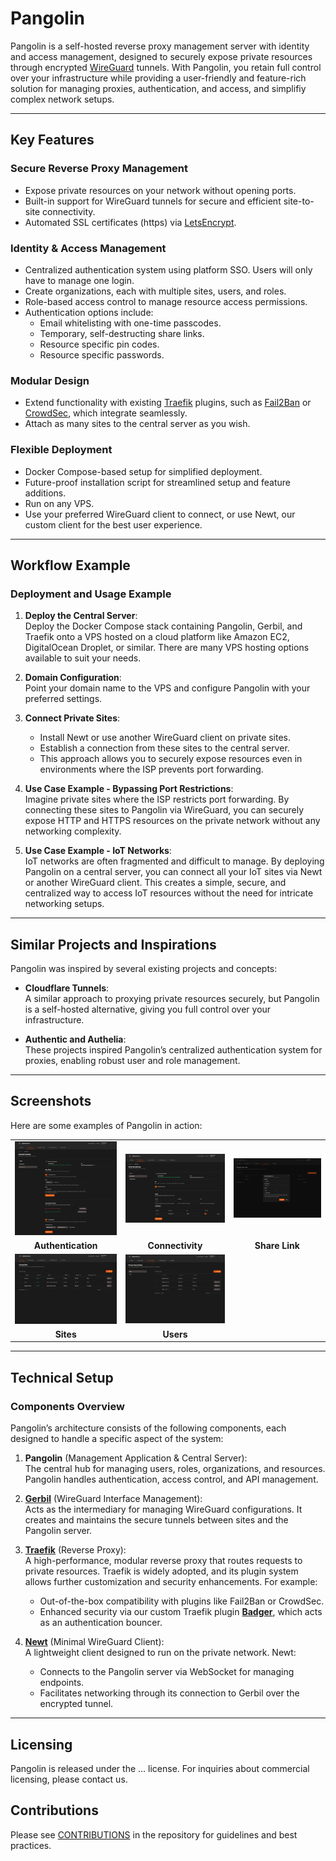 # Pangolin

Pangolin is a self-hosted reverse proxy management server with identity and access management, designed to securely expose private resources through encrypted [WireGuard](https://www.wireguard.com/) tunnels. With Pangolin, you retain full control over your infrastructure while providing a user-friendly and feature-rich solution for managing proxies, authentication, and access, and simplifiy complex network setups.

---

## Key Features

### Secure Reverse Proxy Management

-   Expose private resources on your network without opening ports.
-   Built-in support for WireGuard tunnels for secure and efficient site-to-site connectivity.
-   Automated SSL certificates (https) via [LetsEncrypt](https://letsencrypt.org/).

### Identity & Access Management

-   Centralized authentication system using platform SSO. Users will only have to manage one login.
-   Create organizations, each with multiple sites, users, and roles.
-   Role-based access control to manage resource access permissions.
-   Authentication options include:
    -   Email whitelisting with one-time passcodes.
    -   Temporary, self-destructing share links.
    -   Resource specific pin codes.
    -   Resource specific passwords.

### Modular Design

-   Extend functionality with existing [Traefik](https://github.com/traefik/traefik) plugins, such as [Fail2Ban](https://plugins.traefik.io/plugins/628c9ebcffc0cd18356a979f/fail2-ban) or [CrowdSec](https://plugins.traefik.io/plugins/6335346ca4caa9ddeffda116/crowdsec-bouncer-traefik-plugin), which integrate seamlessly.
-   Attach as many sites to the central server as you wish.

### Flexible Deployment

-   Docker Compose-based setup for simplified deployment.
-   Future-proof installation script for streamlined setup and feature additions.
-   Run on any VPS.
-   Use your preferred WireGuard client to connect, or use Newt, our custom client for the best user experience.

---

## Workflow Example

### Deployment and Usage Example

1. **Deploy the Central Server**:  
   Deploy the Docker Compose stack containing Pangolin, Gerbil, and Traefik onto a VPS hosted on a cloud platform like Amazon EC2, DigitalOcean Droplet, or similar. There are many VPS hosting options available to suit your needs.

2. **Domain Configuration**:  
   Point your domain name to the VPS and configure Pangolin with your preferred settings.

3. **Connect Private Sites**:

    - Install Newt or use another WireGuard client on private sites.
    - Establish a connection from these sites to the central server.
    - This approach allows you to securely expose resources even in environments where the ISP prevents port forwarding.

4. **Use Case Example - Bypassing Port Restrictions**:  
   Imagine private sites where the ISP restricts port forwarding. By connecting these sites to Pangolin via WireGuard, you can securely expose HTTP and HTTPS resources on the private network without any networking complexity.

5. **Use Case Example - IoT Networks**:  
   IoT networks are often fragmented and difficult to manage. By deploying Pangolin on a central server, you can connect all your IoT sites via Newt or another WireGuard client. This creates a simple, secure, and centralized way to access IoT resources without the need for intricate networking setups.

---

## Similar Projects and Inspirations

Pangolin was inspired by several existing projects and concepts:

-   **Cloudflare Tunnels**:  
    A similar approach to proxying private resources securely, but Pangolin is a self-hosted alternative, giving you full control over your infrastructure.

-   **Authentic and Authelia**:  
    These projects inspired Pangolin’s centralized authentication system for proxies, enabling robust user and role management.

---

## Screenshots

Here are some examples of Pangolin in action:

<div align="center">
  <table>
    <tr>
      <td align="center"><img src="public/screenshots/auth.png" alt="Authentication Example" width="200"/></td>
      <td align="center"><img src="public/screenshots/connectivity.png" alt="Connectivity Example" width="200"/></td>
      <td align="center"><img src="public/screenshots/share-link.png" alt="Share Link Example" width="200"/></td>
    </tr>
    <tr>
      <td align="center"><b>Authentication</b></td>
      <td align="center"><b>Connectivity</b></td>
      <td align="center"><b>Share Link</b></td>
    </tr>
    <tr>
      <td align="center"><img src="public/screenshots/sites.png" alt="Sites Example" width="200"/></td>
      <td align="center"><img src="public/screenshots/users.png" alt="Users Example" width="200"/></td>
    </tr>
    <tr>
      <td align="center"><b>Sites</b></td>
      <td align="center"><b>Users</b></td>
    </tr>
  </table>
</div>

---

## Technical Setup

### Components Overview

Pangolin’s architecture consists of the following components, each designed to handle a specific aspect of the system:

1. **Pangolin** (Management Application & Central Server):  
   The central hub for managing users, roles, organizations, and resources. Pangolin handles authentication, access control, and API management.

2. [**Gerbil**](https://github.com/fosrl/gerbil) (WireGuard Interface Management):  
   Acts as the intermediary for managing WireGuard configurations. It creates and maintains the secure tunnels between sites and the Pangolin server.

3. [**Traefik**](https://github.com/traefik/traefik) (Reverse Proxy):  
   A high-performance, modular reverse proxy that routes requests to private resources. Traefik is widely adopted, and its plugin system allows further customization and security enhancements. For example:

    - Out-of-the-box compatibility with plugins like Fail2Ban or CrowdSec.
    - Enhanced security via our custom Traefik plugin [**Badger**](https://github.com/fosrl/badger), which acts as an authentication bouncer.

4. [**Newt**](https://github.com/fosrl/newt) (Minimal WireGuard Client):  
   A lightweight client designed to run on the private network. Newt:
    - Connects to the Pangolin server via WebSocket for managing endpoints.
    - Facilitates networking through its connection to Gerbil over the encrypted tunnel.

---

## Licensing

Pangolin is released under the ... license. For inquiries about commercial licensing, please contact us.

## Contributions

Please see [CONTRIBUTIONS](./CONTRIBUTIONS.md) in the repository for guidelines and best practices.

